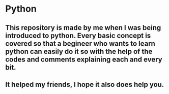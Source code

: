 # Python
## This repository is made by me when I was being introduced to python. Every basic concept is covered so that a begineer who wants to learn python can easily do it so with the help of the codes and comments explaining each and every bit.
## It helped my friends, I hope it also does help you.



